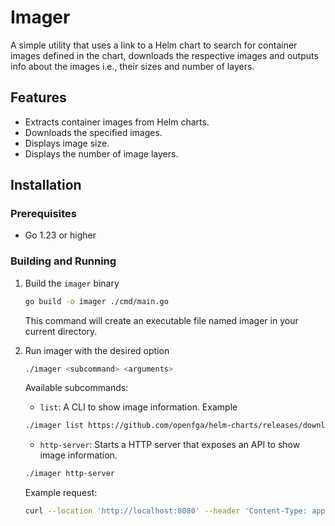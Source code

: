 # Imager

A simple utility that uses a link to a Helm chart to search for container images defined in the chart, downloads the respective images and outputs info about the images i.e., their sizes and number of layers.

## Features

- Extracts container images from Helm charts.
- Downloads the specified images.
- Displays image size.
- Displays the number of image layers.

## Installation

### Prerequisites

- Go 1.23 or higher

### Building and Running

1. Build the `imager` binary

   ```bash
   go build -o imager ./cmd/main.go
   ```
   This command will create an executable file named imager in your current directory.

2. Run imager with the desired option
    ```bash
    ./imager <subcommand> <arguments>
    ```
    Available subcommands:
    - `list`: A CLI to show image information.
    Example
    ```bash
    ./imager list https://github.com/openfga/helm-charts/releases/download/openfga-0.2.19/openfga-0.2.19.tgz
    ```
    - `http-server`: Starts a HTTP server that exposes an API to show image information.
    ```bash
    ./imager http-server
    ```
    Example request:
    ```bash
    curl --location 'http://localhost:8080' --header 'Content-Type: application/json' --data '{"chart_url": "oci://registry-1.docker.io/bitnamicharts/airflow"}'
    ```

    